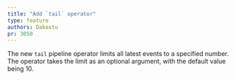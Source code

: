 ```yaml
---
title: "Add `tail` operator"
type: feature
authors: Dakostu
pr: 3050
---
```


The new `tail` pipeline operator limits all latest events to a specified
number. The operator takes the limit as an optional argument, with the default
value being 10.
